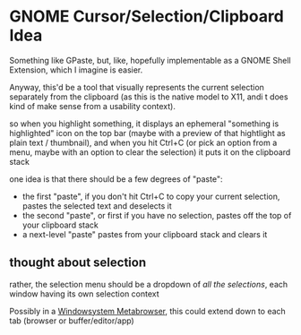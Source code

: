 # GNOME Cursor/Selection/Clipboard Idea

Something like GPaste, but, like, hopefully implementable as a GNOME Shell Extension, which I imagine is easier.

Anyway, this'd be a tool that visually represents the current selection separately from the clipboard (as this is the native model to X11, andi t does kind of make sense from a usability context).

so when you highlight something, it displays an ephemeral "something is highlighted" icon on the top bar (maybe with a preview of that hightlight as plain text / thumbnail), and when you hit Ctrl+C (or pick an option from a menu, maybe with an option to clear the selection) it puts it on the clipboard stack

one idea is that there should be a few degrees of "paste":

- the first "paste", if you don't hit Ctrl+C to copy your current selection, pastes the selected text and deselects it
- the second "paste", or first if you have no selection, pastes off the top of your clipboard stack
- a next-level "paste" pastes from your clipboard stack and clears it

## thought about selection

rather, the selection menu should be a dropdown of *all the selections*, each window having its own selection context

Possibly in a [Windowsystem Metabrowser](20768279-9c6d-4476-90d8-9dd15f3aa4d3.md), this could extend down to each tab (browser or buffer/editor/app)
